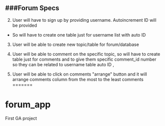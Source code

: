 
###Forum Specs
---

2. User will have to sign up by providing username. Autoincrement ID will be provided 
 * So will have to create one table just for username list with auto ID

3. User will be able to create new topic/table for forum/database

4. User will be able to comment on the specific topic, so will have to create table just for comments and to give them specific comment_id number so they can be related to username table auto ID ,

5. User will be able to click on comments "arrange" button and it will arrange comments column from the most to the least comments
=======
# forum_app
First GA project
